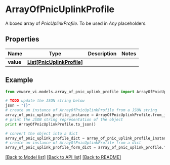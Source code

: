 # ArrayOfPnicUplinkProfile

A boxed array of *PnicUplinkProfile*. To be used in *Any* placeholders. 

## Properties
Name | Type | Description | Notes
------------ | ------------- | ------------- | -------------
**value** | [**List[PnicUplinkProfile]**](PnicUplinkProfile.md) |  | 

## Example

```python
from vmware_vi.models.array_of_pnic_uplink_profile import ArrayOfPnicUplinkProfile

# TODO update the JSON string below
json = "{}"
# create an instance of ArrayOfPnicUplinkProfile from a JSON string
array_of_pnic_uplink_profile_instance = ArrayOfPnicUplinkProfile.from_json(json)
# print the JSON string representation of the object
print ArrayOfPnicUplinkProfile.to_json()

# convert the object into a dict
array_of_pnic_uplink_profile_dict = array_of_pnic_uplink_profile_instance.to_dict()
# create an instance of ArrayOfPnicUplinkProfile from a dict
array_of_pnic_uplink_profile_form_dict = array_of_pnic_uplink_profile.from_dict(array_of_pnic_uplink_profile_dict)
```
[[Back to Model list]](../README.md#documentation-for-models) [[Back to API list]](../README.md#documentation-for-api-endpoints) [[Back to README]](../README.md)


